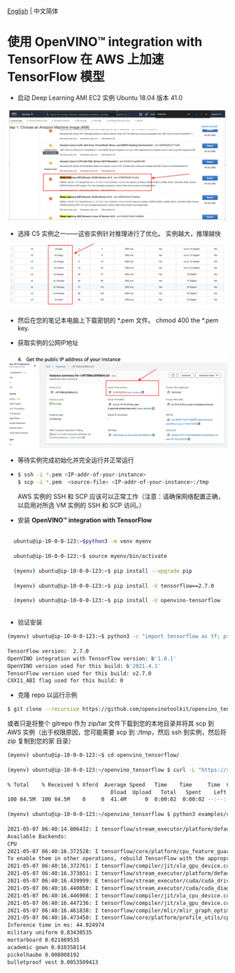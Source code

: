 [English](./AWS_instructions_cn.md) | 中文简体
# 使用 **OpenVINO™ integration with TensorFlow** 在 AWS 上加速 TensorFlow 模型

-	启动 Deep Learning AMI EC2 实例 Ubuntu 18.04 版本 41.0

<p align="center">
 <img src="images/AWS_image_1.png">
</p>

-	选择 C5 实例之一——这些实例针对推理进行了优化。 实例越大，推理越快

<p align="center">
<img src="images/AWS_image_2.png">
 </p>

-	然后在您的笔记本电脑上下载密钥的 *.pem 文件。
chmod 400 the *.pem key.  

-	获取实例的公网IP地址

<p align="center">
<img src="images/AWS_image_3.png">
</p>

-	等待实例完成初始化并完全运行并正常运行
- 
  ```bash
  $ ssh -i *.pem <IP-addr-of-your-instance>  
  $ scp -i *.pem  <source-file> <IP-addr-of-your-instance>:/tmp
  ```

  AWS 实例的 SSH 和 SCP 应该可以正常工作（注意：请确保网络配置正确，以启用对所选 VM 实例的 SSH 和 SCP 访问。）
  
- 安装 **OpenVINO™ integration with TensorFlow**

```bash

  ubuntu@ip-10-0-0-123:~$python3 -m venv myenv
  
  ubuntu@ip-10-0-0-123:~$ source myenv/bin/activate

  (myenv) ubuntu@ip-10-0-0-123:~$ pip install --upgrade pip

  (myenv) ubuntu@ip-10-0-0-123:~$ pip install -U tensorflow==2.7.0

  (myenv) ubuntu@ip-10-0-0-123:~$ pip install -U openvino-tensorflow
  
```
-	验证安装 

```bash
(myenv) ubuntu@ip-10-0-0-123:~$ python3 -c "import tensorflow as tf; print('TensorFlow version: ',tf.__version__); import openvino_tensorflow; print(openvino_tensorflow.__version__)"

TensorFlow version:  2.7.0
OpenVINO integration with TensorFlow version: b'1.0.1'
OpenVINO version used for this build: b'2021.4.1'
TensorFlow version used for this build: v2.7.0
CXX11_ABI flag used for this build: 0
```

- 克隆 repo 以运行示例
```bash
$ git clone --recursive https://github.com/openvinotoolkit/openvino_tensorflow.git
```

或者只是将整个 gitrepo 作为 zip/tar 文件下载到您的本地目录并将其 scp 到 AWS 实例（出于权限原因，您可能需要 scp 到 :/tmp，然后 ssh 到实例，然后将 zip 复制到您的家 目录）

```bash
(myenv) ubuntu@ip-10-0-0-123:~$ cd openvino_tensorflow/

(myenv) ubuntu@ip-10-0-0-123:~/openvino_tensorflow $ curl -L "https://storage.googleapis.com/download.tensorflow.org/models/inception_v3_2016_08_28_frozen.pb.tar.gz" | tar -C ./examples/data -xz

% Total    % Received % Xferd  Average Speed   Time    Time     Time  Current
                                 Dload  Upload   Total   Spent    Left  Speed
100 84.5M  100 84.5M    0     0  41.4M      0  0:00:02  0:00:02 --:--:-- 41.4M

(myenv) ubuntu@ip-10-0-0-123:~/openvino_tensorflow $ python3 examples/classification_sample.py

2021-05-07 06:40:14.806432: I tensorflow/stream_executor/platform/default/dso_loader.cc:49] Successfully opened dynamic library libcudart.so.11.0
Available Backends:
CPU
2021-05-07 06:40:16.372528: I tensorflow/core/platform/cpu_feature_guard.cc:142] This TensorFlow binary is optimized with oneAPI Deep Neural Network Library (oneDNN) to use the following CPU instructions in performance-critical operations: AVX2 AVX512F FMA
To enable them in other operations, rebuild TensorFlow with the appropriate compiler flags.
2021-05-07 06:40:16.372761: I tensorflow/compiler/jit/xla_gpu_device.cc:99] Not creating XLA devices, tf_xla_enable_xla_devices not set
2021-05-07 06:40:16.373651: I tensorflow/stream_executor/platform/default/dso_loader.cc:49] Successfully opened dynamic library libcuda.so.1
2021-05-07 06:40:16.439999: E tensorflow/stream_executor/cuda/cuda_driver.cc:328] failed call to cuInit: CUDA_ERROR_NO_DEVICE: no CUDA-capable device is detected
2021-05-07 06:40:16.440050: I tensorflow/stream_executor/cuda/cuda_diagnostics.cc:156] kernel driver does not appear to be running on this host (ip-172-31-47-195): /proc/driver/nvidia/version does not exist
2021-05-07 06:40:16.446908: I tensorflow/compiler/jit/xla_cpu_device.cc:41] Not creating XLA devices, tf_xla_enable_xla_devices not set
2021-05-07 06:40:16.447236: I tensorflow/compiler/jit/xla_gpu_device.cc:99] Not creating XLA devices, tf_xla_enable_xla_devices not set
2021-05-07 06:40:16.461838: I tensorflow/compiler/mlir/mlir_graph_optimization_pass.cc:196] None of the MLIR optimization passes are enabled (registered 0 passes)
2021-05-07 06:40:16.473450: I tensorflow/core/platform/profile_utils/cpu_utils.cc:112] CPU Frequency: 2999995000 Hz
Inference time in ms: 44.924974
military uniform 0.83430535
mortarboard 0.021869535
academic gown 0.010358114
pickelhaube 0.008008192
bulletproof vest 0.0053509413 
```
